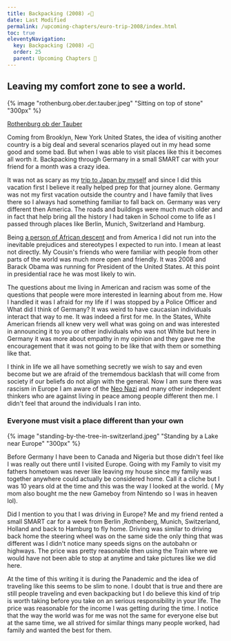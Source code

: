 ```yaml
---
title: Backpacking (2008) ✍🏿
date: Last Modified
permalink: /upcoming-chapters/euro-trip-2008/index.html
toc: true
eleventyNavigation:
  key: Backpacking (2008) ✍🏿
  order: 25
  parent: Upcoming Chapters 🔏
---
```


## Leaving my comfort zone to see a world.

{% image "rothenburg.ober.der.tauber.jpeg" "Sitting on top of stone" "300px" %}

[Rothenburg ob der Tauber](https://en.wikipedia.org/wiki/Rothenburg_ob_der_Tauber)

Coming from Brooklyn, New York United States, the idea of visiting another country is a big deal and several scenarios played out in my head some good and some bad. But when I was able to visit places like this it becomes all worth it. Backpacking through Germany in a small SMART car with your friend for a month was a crazy idea.

It was not as scary as my [trip to Japan by myself](/visiting-japan/) and since I did this vacation first I believe it really helped prep for that journey alone. Germany was not my first vacation outside the country and I have family that lives there so I always had something familiar to fall back on. Germany was very different then America. The roads and buildings were much much older and in fact that help bring all the history I had taken in School come to life as I passed through places like Berlin, Munich, Switzerland and Hamburg. 

Being [a person of African descent](https://en.wikipedia.org/wiki/Black_people) and from America I did not run into the inevitable prejudices and stereotypes I expected to run into. I mean at least not directly. My Cousin's friends who were familiar with people from other parts of the world was much more open and friendly. It was 2008 and Barack Obama was running for President of the United States. At this point in presidential race he was most likely to win. 

The questions about me living in American and racism was some of the questions that people were more interested in learning about from me. How I handled it was I afraid for my life if I was stopped by a Police Officer and What did I think of Germany? It was weird to have caucasian individuals interact that way to me. It was indeed a first for me. In the States, White American friends all knew very well what was going on and was interested in announcing it to you or other individuals who was not White but here in Germany it was more about empathy in my opinion and they gave me the encouragement that it was not going to be like that with them or something like that.

I think in life we all have something secretly we wish to say and even become but we are afraid of the trememdous backlash that will come from society if our beliefs do not align with the general. Now I am sure there was rascism in Europe I am aware of the [Neo Nazi](https://en.wikipedia.org/wiki/Neo-Nazism) and many other independent thinkers who are against living in peace among people different then me. I didn't feel that around the individuals I ran into.

### Everyone must visit a place different than your own

{% image "standing-by-the-tree-in-switzerland.jpeg" "Standing by a Lake near Europe" "300px" %}

Before Germany I have been to Canada and Nigeria but those didn't feel like I was really out there until I visited Europe. Going with my Family to visit my fathers hometown was never like leaving my house since my family was together anywhere could actually be considered home. Call it a cliche but I was 10 years old at the time and this was the way I looked at the world. ( My mom also bought me the new Gameboy from Nintendo so I was in heaven lol).

Did I mention to you that I was driving in Europe? Me and my friend rented a small SMART car for a week from Berlin ,Rothenberg, Munich, Switzerland, Holland and back to Hamburg to fly home. Driving was similar to driving back home the steering wheel was on the same side the only thing that was different was I didn't notice many speeds signs on the autobahn or highways. The price was pretty reasonable then using the Train where we would have not been able to stop at anytime and take pictures like we did here.

At the time of this writing it is during the Panademic and the idea of traveling like this seems to be slim to none. I doubt that is true and there are still people traveling and even backpacking but I do believe this kind of trip is worth taking before you take on an serious responsibility in your life. The price was reasonable for the income I was getting during the time. I notice that the way the world was for me was not the same for everyone else but at the same time, we all strived for similar things many people worked, had family and wanted the best for them.
